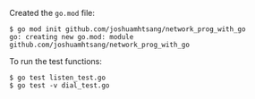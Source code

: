 Created the `go.mod` file:
```
$ go mod init github.com/joshuamhtsang/network_prog_with_go
go: creating new go.mod: module github.com/joshuamhtsang/network_prog_with_go
```

To run the test functions:
```
$ go test listen_test.go
$ go test -v dial_test.go
```